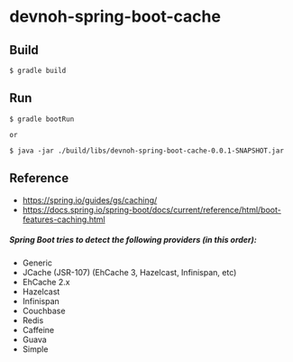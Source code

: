 # devnoh-spring-boot-cache

## Build
```
$ gradle build
```

## Run
```
$ gradle bootRun

or

$ java -jar ./build/libs/devnoh-spring-boot-cache-0.0.1-SNAPSHOT.jar
```

## Reference
* https://spring.io/guides/gs/caching/
* https://docs.spring.io/spring-boot/docs/current/reference/html/boot-features-caching.html


##### Spring Boot tries to detect the following providers (in this order):

* Generic
* JCache (JSR-107) (EhCache 3, Hazelcast, Infinispan, etc)
* EhCache 2.x
* Hazelcast
* Infinispan
* Couchbase
* Redis
* Caffeine
* Guava
* Simple